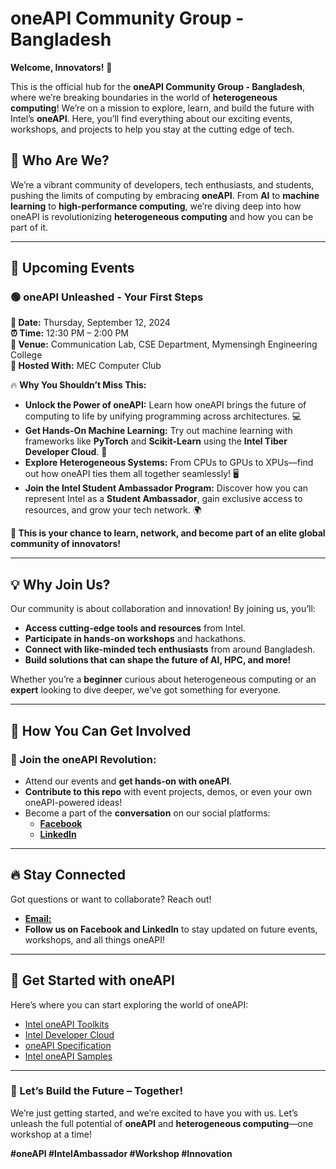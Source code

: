 # oneAPI Community Group - Bangladesh

**Welcome, Innovators!** 🚀

This is the official hub for the **oneAPI Community Group - Bangladesh**, where we’re breaking boundaries in the world of **heterogeneous computing**! We’re on a mission to explore, learn, and build the future with Intel’s **oneAPI**. Here, you’ll find everything about our exciting events, workshops, and projects to help you stay at the cutting edge of tech.

## 🌟 Who Are We?

We’re a vibrant community of developers, tech enthusiasts, and students, pushing the limits of computing by embracing **oneAPI**. From **AI** to **machine learning** to **high-performance computing**, we’re diving deep into how oneAPI is revolutionizing **heterogeneous computing** and how you can be part of it.

---

## 🎉 Upcoming Events

### 🟢 **oneAPI Unleashed - Your First Steps**  
**📅 Date:** Thursday, September 12, 2024  
**⏰ Time:** 12:30 PM – 2:00 PM  
**📍 Venue:** Communication Lab, CSE Department, Mymensingh Engineering College  
**🤝 Hosted With:** MEC Computer Club  

🔥 **Why You Shouldn’t Miss This:**
- **Unlock the Power of oneAPI:** Learn how oneAPI brings the future of computing to life by unifying programming across architectures. 💻
- **Get Hands-On Machine Learning:** Try out machine learning with frameworks like **PyTorch** and **Scikit-Learn** using the **Intel Tiber Developer Cloud**. 🧠
- **Explore Heterogeneous Systems:** From CPUs to GPUs to XPUs—find out how oneAPI ties them all together seamlessly! 🖥️
- **Join the Intel Student Ambassador Program:** Discover how you can represent Intel as a **Student Ambassador**, gain exclusive access to resources, and grow your tech network. 🌍

**🎯 This is your chance to learn, network, and become part of an elite global community of innovators!**

---

## 💡 Why Join Us?

Our community is about collaboration and innovation! By joining us, you’ll:
- **Access cutting-edge tools and resources** from Intel.
- **Participate in hands-on workshops** and hackathons.
- **Connect with like-minded tech enthusiasts** from around Bangladesh.
- **Build solutions that can shape the future of AI, HPC, and more!**  

Whether you’re a **beginner** curious about heterogeneous computing or an **expert** looking to dive deeper, we’ve got something for everyone.

---

## 🤝 How You Can Get Involved

### 🚀 Join the oneAPI Revolution:
- Attend our events and **get hands-on with oneAPI**.
- **Contribute to this repo** with event projects, demos, or even your own oneAPI-powered ideas!
- Become a part of the **conversation** on our social platforms:
  - [**Facebook**](https://www.facebook.com/groups/oneapibd)
  - [**LinkedIn**](https://www.linkedin.com/groups/14422076/)

---

## 🔥 Stay Connected

Got questions or want to collaborate? Reach out!
- [**Email:**](mailto:jannatulnayem.engineer@gmail.com)  
- **Follow us on Facebook and LinkedIn** to stay updated on future events, workshops, and all things oneAPI!

---

## 🚀 Get Started with oneAPI

Here’s where you can start exploring the world of oneAPI:
- [Intel oneAPI Toolkits](https://software.intel.com/en-us/oneapi)  
- [Intel Developer Cloud](https://devcloud.intel.com/oneapi/)  
- [oneAPI Specification](https://www.oneapi.com/)  
- [Intel oneAPI Samples](https://github.com/oneapi-src/oneAPI-samples)  

---

### 🎉 Let’s Build the Future – Together!
We’re just getting started, and we’re excited to have you with us. Let’s unleash the full potential of **oneAPI** and **heterogeneous computing**—one workshop at a time!

**#oneAPI #IntelAmbassador #Workshop #Innovation**

